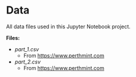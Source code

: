 # Data  

All data files used in this Jupyter Notebook project.  

**Files:**  
- *part_1.csv*  
  - From https://www.perthmint.com  
- *part_2.csv*  
  - From https://www.perthmint.com  
